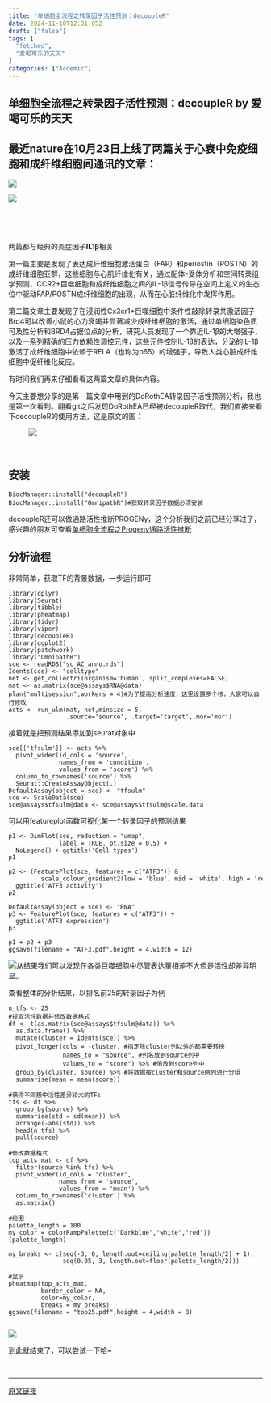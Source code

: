 ```yaml
---
title: "单细胞全流程之转录因子活性预测：decoupleR"
date: 2024-11-10T12:31:05Z
draft: ["false"]
tags: [
  "fetched",
  "爱喝可乐的天天"
]
categories: ["Acdemic"]
---
```

单细胞全流程之转录因子活性预测：decoupleR by 爱喝可乐的天天
------
<div><section data-tool="mdnice编辑器" data-website="https://www.mdnice.com"><h1 data-tool="mdnice编辑器"><span></span><span><span>最近nature在10月23日上线了两篇关于心衰中免疫细胞和成纤维细胞间通讯的文章：</span></span></h1><p><img data-galleryid="" data-imgfileid="100000885" data-ratio="0.4045584045584046" data-s="300,640" data-src="https://mmbiz.qpic.cn/mmbiz_png/PibBGN3Gt5GV9CSI2Z6EaiaCeJr2J7ibThdnd0fcABTqamtea9XZ337CsribK8xYc02CWfNcjpuDfRicjDu2rL7dhiaw/640?wx_fmt=png&amp;from=appmsg" data-type="png" data-w="702" src="https://mmbiz.qpic.cn/mmbiz_png/PibBGN3Gt5GV9CSI2Z6EaiaCeJr2J7ibThdnd0fcABTqamtea9XZ337CsribK8xYc02CWfNcjpuDfRicjDu2rL7dhiaw/640?wx_fmt=png&amp;from=appmsg"></p><p><img data-galleryid="" data-imgfileid="100000886" data-ratio="0.39660056657223797" data-s="300,640" data-src="https://mmbiz.qpic.cn/mmbiz_png/PibBGN3Gt5GV9CSI2Z6EaiaCeJr2J7ibThdecc6iaazxlghzria2nwdibcicwsyZsicny10zIh3zJP36Onk58mpkzRer1A/640?wx_fmt=png&amp;from=appmsg" data-type="png" data-w="706" src="https://mmbiz.qpic.cn/mmbiz_png/PibBGN3Gt5GV9CSI2Z6EaiaCeJr2J7ibThdecc6iaazxlghzria2nwdibcicwsyZsicny10zIh3zJP36Onk58mpkzRer1A/640?wx_fmt=png&amp;from=appmsg"></p><p><br></p><figure data-tool="mdnice编辑器"><figcaption><br></figcaption></figure><p data-tool="mdnice编辑器">两篇都与经典的炎症因子<strong>IL1β</strong>相关</p><p data-tool="mdnice编辑器">第一篇主要是发现了表达成纤维细胞激活蛋白（FAP）和periostin（POSTN）的成纤维细胞亚群，这些细胞与心肌纤维化有关，通过配体-受体分析和空间转录组学预测，CCR2+巨噬细胞和成纤维细胞之间的IL-1β信号传导在空间上定义的生态位中驱动FAP/POSTN成纤维细胞的出现，从而在心脏纤维化中发挥作用。</p><p data-tool="mdnice编辑器">第二篇文章主要发现了在浸润性Cx3cr1+巨噬细胞中条件性敲除转录共激活因子Brd4可以改善小鼠的心力衰竭并显著减少成纤维细胞的激活，通过单细胞染色质可及性分析和BRD4占据位点的分析，研究人员发现了一个靠近IL-1β的大增强子，以及一系列精确的压力依赖性调控元件，这些元件控制IL-1β的表达，分泌的IL-1β激活了成纤维细胞中依赖于RELA（也称为p65）的增强子，导致人类心脏成纤维细胞中促纤维化反应。</p><p data-tool="mdnice编辑器">有时间我们再来仔细看看这两篇文章的具体内容。</p><p data-tool="mdnice编辑器">今天主要想分享的是第一篇文章中用到的DoRothEA转录因子活性预测分析，我也是第一次看到。翻看git之后发现DoRothEA已经被decoupleR取代，我们直接来看下decoupleR的使用方法，这是原文的图：</p><figure data-tool="mdnice编辑器"><p><img data-galleryid="" data-imgfileid="100000887" data-ratio="0.45738636363636365" data-s="300,640" data-src="https://mmbiz.qpic.cn/mmbiz_png/PibBGN3Gt5GV9CSI2Z6EaiaCeJr2J7ibThdZYpVpaB8EZllNVwQyGHKhkRIyicA9z15qcl4mibr39CvA9dvmXNQ5ANw/640?wx_fmt=png&amp;from=appmsg" data-type="png" data-w="352" src="https://mmbiz.qpic.cn/mmbiz_png/PibBGN3Gt5GV9CSI2Z6EaiaCeJr2J7ibThdZYpVpaB8EZllNVwQyGHKhkRIyicA9z15qcl4mibr39CvA9dvmXNQ5ANw/640?wx_fmt=png&amp;from=appmsg"></p><figcaption><br></figcaption></figure><h2 data-tool="mdnice编辑器"><span></span><span>安装</span><span></span><span> </span></h2><pre data-tool="mdnice编辑器"><span></span><code>BiocManager::install(<span>"decoupleR"</span>)<br>BiocManager::install(<span>"OmnipathR"</span>)<span>#获取转录因子数据必须安装</span><br></code></pre><p data-tool="mdnice编辑器">decoupleR还可以做通路活性推断PROGENy，这个分析我们之前已经分享过了，感兴趣的朋友可查看<a target="_blank" href="http://mp.weixin.qq.com/s?__biz=MzkzNDQ3Njc4NQ==&amp;mid=2247484409&amp;idx=1&amp;sn=3071e2e1f98571c1817c3c5c2bd776ae&amp;chksm=c2bded67f5ca6471fda341dddf6ccec582892c4ac4430daf01af259072e8d88bec5fa7701660&amp;scene=21#wechat_redirect" textvalue="单细胞全流程之Progeny通路活性推断" linktype="text" imgurl="" imgdata="null" data-itemshowtype="0" tab="innerlink" data-linktype="2">单细胞全流程之Progeny通路活性推断</a></p><h2 data-tool="mdnice编辑器"><span></span><span>分析流程</span><span></span><span> </span></h2><p data-tool="mdnice编辑器">非常简单，获取TF的背景数据，一步运行即可</p><pre data-tool="mdnice编辑器"><span></span><code><span>library</span>(dplyr)<br><span>library</span>(Seurat)<br><span>library</span>(tibble)<br><span>library</span>(pheatmap)<br><span>library</span>(tidyr)<br><span>library</span>(viper)<br><span>library</span>(decoupleR)<br><span>library</span>(ggplot2)<br><span>library</span>(patchwork)<br><span>library</span>(<span>"OmnipathR"</span>)<br>sce &lt;- readRDS(<span>"sc_AC_anno.rds"</span>)<br>Idents(sce) &lt;- <span>"celltype"</span><br>net &lt;- get_collectri(organism=<span>'human'</span>, split_complexes=<span>FALSE</span>)<br>mat &lt;- as.matrix(sce@assays$RNA@data)<br>plan(<span>"multisession"</span>,workers = <span>4</span>)<span>#为了提高分析速度，这里设置多个核，大家可以自行修改</span><br>acts &lt;- run_ulm(mat, net,minsize = <span>5</span>,<br>                .source=<span>'source'</span>, .target=<span>'target'</span>,.mor=<span>'mor'</span>)<br></code></pre><p data-tool="mdnice编辑器">接着就是把预测结果添加到seurat对象中</p><pre data-tool="mdnice编辑器"><span></span><code>sce[[<span>'tfsulm'</span>]] &lt;- acts %&gt;%<br>  pivot_wider(id_cols = <span>'source'</span>, <br>              names_from = <span>'condition'</span>,<br>              values_from = <span>'score'</span>) %&gt;%<br>  column_to_rownames(<span>'source'</span>) %&gt;%<br>  Seurat::CreateAssayObject(.)<br>DefaultAssay(object = sce) &lt;- <span>"tfsulm"</span><br>sce &lt;- ScaleData(sce)<br>sce@assays$tfsulm@data &lt;- sce@assays$tfsulm@scale.data<br></code></pre><p data-tool="mdnice编辑器">可以用featureplot函数可视化某一个转录因子的预测结果</p><pre data-tool="mdnice编辑器"><span></span><code>p1 &lt;- DimPlot(sce, reduction = <span>"umap"</span>, <br>              label = <span>TRUE</span>, pt.size = <span>0.5</span>) + <br>  NoLegend() + ggtitle(<span>'Cell types'</span>)<br>p1<br><br>p2 &lt;- (FeaturePlot(sce, features = c(<span>"ATF3"</span>)) &amp; <br>         scale_colour_gradient2(low = <span>'blue'</span>, mid = <span>'white'</span>, high = <span>'red'</span>)) +<br>  ggtitle(<span>'ATF3 activity'</span>)<br>p2<br><br>DefaultAssay(object = sce) &lt;- <span>"RNA"</span><br>p3 &lt;- FeaturePlot(sce, features = c(<span>"ATF3"</span>)) + <br>  ggtitle(<span>'ATF3 expression'</span>)<br>p3<br><br>p1 + p2 + p3<br>ggsave(filename = <span>"ATF3.pdf"</span>,height = <span>4</span>,width = <span>12</span>)<br></code></pre><p><img data-galleryid="" data-imgfileid="100000888" data-ratio="0.3227792436235708" data-s="300,640" data-src="https://mmbiz.qpic.cn/mmbiz_png/PibBGN3Gt5GV9CSI2Z6EaiaCeJr2J7ibThdib1Z1PC1tUYickGNtVmzBngkw80JEbeEYuxZibkPnbznsWJ1PBcKt27Lw/640?wx_fmt=png&amp;from=appmsg" data-type="png" data-w="1137" src="https://mmbiz.qpic.cn/mmbiz_png/PibBGN3Gt5GV9CSI2Z6EaiaCeJr2J7ibThdib1Z1PC1tUYickGNtVmzBngkw80JEbeEYuxZibkPnbznsWJ1PBcKt27Lw/640?wx_fmt=png&amp;from=appmsg"><span>从结果我们可以发现</span><span>在</span><span>各类</span><span>巨噬细胞中尽管表达量相差不大但是活性却</span><span>差异明显</span><span>。</span><span></span></p><p data-tool="mdnice编辑器">查看整体的分析结果，以排名前25的转录因子为例</p><pre data-tool="mdnice编辑器"><span></span><code>n_tfs &lt;- <span>25</span><br><span>#提取活性数据并修改数据格式</span><br>df &lt;- t(as.matrix(sce@assays$tfsulm@data)) %&gt;%<br>  as.data.frame() %&gt;%<br>  mutate(cluster = Idents(sce)) %&gt;%<br>  pivot_longer(cols = -cluster, <span>#指定除cluster列以外的都需要转换</span><br>               names_to = <span>"source"</span>, <span>#列名放到source列中</span><br>               values_to = <span>"score"</span>) %&gt;% <span>#值放到score列中</span><br>  group_by(cluster, <span>source</span>) %&gt;% <span>#将数据按cluster和source两列进行分组</span><br>  summarise(mean = mean(score))<br><br><span>#获得不同簇中活性差异较大的TFs</span><br>tfs &lt;- df %&gt;%<br>  group_by(<span>source</span>) %&gt;%<br>  summarise(std = sd(mean)) %&gt;%<br>  arrange(-abs(std)) %&gt;%<br>  head(n_tfs) %&gt;%<br>  pull(<span>source</span>)<br><br><span>#修改数据格式</span><br>top_acts_mat &lt;- df %&gt;%<br>  filter(<span>source</span> %<span>in</span>% tfs) %&gt;%<br>  pivot_wider(id_cols = <span>'cluster'</span>, <br>              names_from = <span>'source'</span>,<br>              values_from = <span>'mean'</span>) %&gt;%<br>  column_to_rownames(<span>'cluster'</span>) %&gt;%<br>  as.matrix()<br><br><span>#绘图</span><br>palette_length = <span>100</span><br>my_color = colorRampPalette(c(<span>"Darkblue"</span>,<span>"white"</span>,<span>"red"</span>))(palette_length)<br><br>my_breaks &lt;- c(seq(-<span>3</span>, <span>0</span>, length.out=ceiling(palette_length/<span>2</span>) + <span>1</span>),<br>               seq(<span>0.05</span>, <span>3</span>, length.out=floor(palette_length/<span>2</span>)))<br><br><span>#显示</span><br>pheatmap(top_acts_mat, <br>         border_color = <span>NA</span>,<br>         color=my_color, <br>         breaks = my_breaks)<br>ggsave(filename = <span>"top25.pdf"</span>,height = <span>4</span>,width = <span>8</span>)<br><br></code></pre><p><img data-galleryid="" data-imgfileid="100000891" data-ratio="0.46786922209695603" data-s="300,640" data-src="https://mmbiz.qpic.cn/mmbiz_png/PibBGN3Gt5GV9CSI2Z6EaiaCeJr2J7ibThdlkibeQ8dqtYc7icxMST0RYAau4tuJiaCBmJrVYbUzVORTeRZHvP9Qx54w/640?wx_fmt=png&amp;from=appmsg" data-type="png" data-w="887" src="https://mmbiz.qpic.cn/mmbiz_png/PibBGN3Gt5GV9CSI2Z6EaiaCeJr2J7ibThdlkibeQ8dqtYc7icxMST0RYAau4tuJiaCBmJrVYbUzVORTeRZHvP9Qx54w/640?wx_fmt=png&amp;from=appmsg"></p><p data-tool="mdnice编辑器">到此就结束了，可以尝试一下哈~</p></section><p><br></p><p><mp-style-type data-value="3"></mp-style-type></p></div>  
<hr>
<a href="https://mp.weixin.qq.com/s/402Ov0GwaJh6gm2KrrRDpw",target="_blank" rel="noopener noreferrer">原文链接</a>
